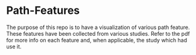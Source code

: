 # Path-Features

The purpose of this repo is to have a visualization of various path feature. These features have been collected from various studies. Refer to the pdf for more info on each feature and, when applicable, the study which had use it. 
